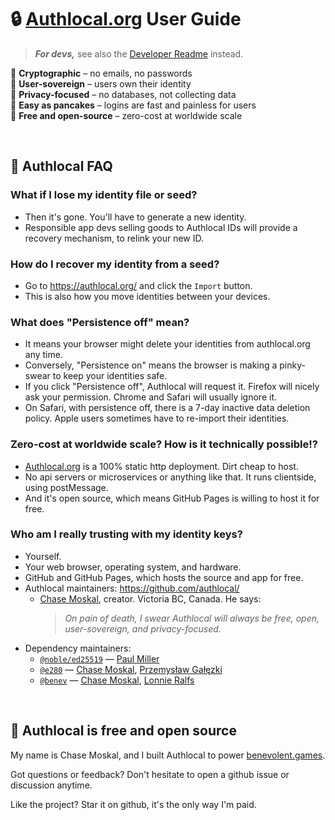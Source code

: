 
# 🔒 [Authlocal.org](https://authlocal.org/) User Guide
> ***For devs,*** see also the [Developer Readme](README.md) instead.

🔑 **Cryptographic** – no emails, no passwords  
🗽 **User-sovereign** – users own their identity  
🥷 **Privacy-focused** – no databases, not collecting data  
🥞 **Easy as pancakes** – logins are fast and painless for users  
💖 **Free and open-source** – zero-cost at worldwide scale  

<br/>

## 🤔 Authlocal FAQ

### What if I lose my identity file or seed?
- Then it's gone. You'll have to generate a new identity.
- Responsible app devs selling goods to Authlocal IDs will provide a recovery mechanism, to relink your new ID.

### How do I recover my identity from a seed?
- Go to https://authlocal.org/ and click the `Import` button.
- This is also how you move identities between your devices.

### What does "Persistence off" mean?
- It means your browser might delete your identities from authlocal.org any time.
- Conversely, "Persistence on" means the browser is making a pinky-swear to keep your identities safe.
- If you click "Persistence off", Authlocal will request it. Firefox will nicely ask your permission. Chrome and Safari will usually ignore it.
- On Safari, with persistence off, there is a 7-day inactive data deletion policy. Apple users sometimes have to re-import their identities.

### Zero-cost at worldwide scale? How is it technically possible!?
- [Authlocal.org](https://authlocal.org/) is a 100% static http deployment. Dirt cheap to host.
- No api servers or microservices or anything like that. It runs clientside, using postMessage.
- And it's open source, which means GitHub Pages is willing to host it for free.

### Who am I really trusting with my identity keys?
- Yourself.
- Your web browser, operating system, and hardware.
- GitHub and GitHub Pages, which hosts the source and app for free.
- Authlocal maintainers: https://github.com/authlocal/
  - [Chase Moskal](https://github.com/chase-moskal/), creator. Victoria BC, Canada. He says:  
    > *On pain of death, I swear Authlocal will always be free, open, user-sovereign, and privacy-focused.*
- Dependency maintainers:
  - [`@noble/ed25519`](https://github.com/paulmillr/noble-ed25519) — [Paul Miller](https://github.com/paulmillr)
  - [`@e280`](https://github.com/orgs/e280) — [Chase Moskal](https://github.com/chase-moskal/), [Przemysław Gałęzki](https://github.com/zenkyuv)
  - [`@benev`](https://github.com/benevolent-games) — [Chase Moskal](https://github.com/chase-moskal/), [Lonnie Ralfs](https://github.com/lonnie-ralfs/)

<br/>

## 💖 Authlocal is free and open source

My name is Chase Moskal, and I built Authlocal to power [benevolent.games](http://benevolent.games/).

Got questions or feedback? Don't hesitate to open a github issue or discussion anytime.

Like the project? Star it on github, it's the only way I'm paid.

